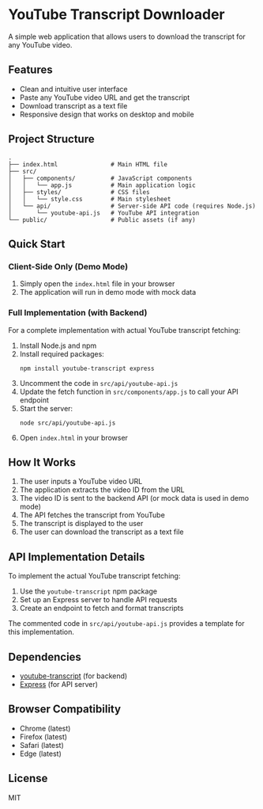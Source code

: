 # YouTube Transcript Downloader

A simple web application that allows users to download the transcript for any YouTube video.

## Features

- Clean and intuitive user interface
- Paste any YouTube video URL and get the transcript
- Download transcript as a text file
- Responsive design that works on desktop and mobile

## Project Structure

```
.
├── index.html               # Main HTML file
├── src/
│   ├── components/          # JavaScript components
│   │   └── app.js           # Main application logic
│   ├── styles/              # CSS files
│   │   └── style.css        # Main stylesheet
│   └── api/                 # Server-side API code (requires Node.js)
│       └── youtube-api.js   # YouTube API integration
└── public/                  # Public assets (if any)
```

## Quick Start

### Client-Side Only (Demo Mode)

1. Simply open the `index.html` file in your browser
2. The application will run in demo mode with mock data

### Full Implementation (with Backend)

For a complete implementation with actual YouTube transcript fetching:

1. Install Node.js and npm
2. Install required packages:
   ```
   npm install youtube-transcript express
   ```
3. Uncomment the code in `src/api/youtube-api.js`
4. Update the fetch function in `src/components/app.js` to call your API endpoint
5. Start the server:
   ```
   node src/api/youtube-api.js
   ```
6. Open `index.html` in your browser

## How It Works

1. The user inputs a YouTube video URL
2. The application extracts the video ID from the URL
3. The video ID is sent to the backend API (or mock data is used in demo mode)
4. The API fetches the transcript from YouTube
5. The transcript is displayed to the user
6. The user can download the transcript as a text file

## API Implementation Details

To implement the actual YouTube transcript fetching:

1. Use the `youtube-transcript` npm package
2. Set up an Express server to handle API requests
3. Create an endpoint to fetch and format transcripts

The commented code in `src/api/youtube-api.js` provides a template for this implementation.

## Dependencies

- [youtube-transcript](https://www.npmjs.com/package/youtube-transcript) (for backend)
- [Express](https://expressjs.com/) (for API server)

## Browser Compatibility

- Chrome (latest)
- Firefox (latest)
- Safari (latest)
- Edge (latest)

## License

MIT 